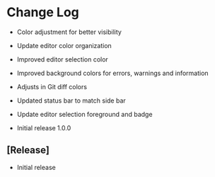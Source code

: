 # Change Log

- Color adjustment for better visibility
- Update editor color organization
- Improved editor selection color
- Improved background colors for errors, warnings and information
- Adjusts in Git diff colors
- Updated status bar to match side bar

- Update editor selection foreground and badge

- Initial release 1.0.0

## [Release]

- Initial release
